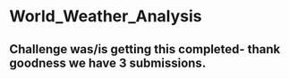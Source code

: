# World_Weather_Analysis

## Challenge was/is getting this completed- thank goodness we have 3 submissions.